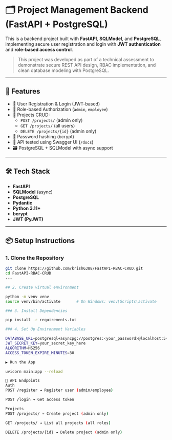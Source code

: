 # 🗂️ Project Management Backend (FastAPI + PostgreSQL)

This is a backend project built with **FastAPI**, **SQLModel**, and **PostgreSQL**, implementing secure user registration and login with **JWT authentication** and **role-based access control**.

> This project was developed as part of a technical assessment to demonstrate secure REST API design, RBAC implementation, and clean database modeling with PostgreSQL.

---

## 🚀 Features

- 🔐 User Registration & Login (JWT-based)
- 🧾 Role-based Authorization (`admin`, `employee`)
- 🧰 Projects CRUD:
  - `POST /projects/` (admin only)
  - `GET /projects/` (all users)
  - `DELETE /projects/{id}` (admin only)
- 🧼 Password hashing (bcrypt)
- 🧪 API tested using Swagger UI (`/docs`)
- 🗃️ PostgreSQL + SQLModel with async support

---

## 🛠️ Tech Stack

- **FastAPI**
- **SQLModel** (async)
- **PostgreSQL**
- **Pydantic**
- **Python 3.11+**
- **bcrypt**
- **JWT (PyJWT)**

---

## 📦 Setup Instructions

### 1. Clone the Repository

```bash
git clone https://github.com/krish6388/FastAPI-RBAC-CRUD.git
cd FastAPI-RBAC-CRUD
---

## 2. Create virtual environment

python -m venv venv
source venv/bin/activate       # On Windows: venv\Scripts\activate

### 3. Install Dependencies

pip install -r requirements.txt

### 4. Set Up Environment Variables

DATABASE_URL=postgresql+asyncpg://postgres:<your_password>@localhost:5432/<your_db>
JWT_SECRET_KEY=your_secret_key_here
ALGORITHM=HS256
ACCESS_TOKEN_EXPIRE_MINUTES=30

▶️ Run the App

uvicorn main:app --reload

🧪 API Endpoints
Auth
POST /register → Register user (admin/employee)

POST /login → Get access token

Projects
POST /projects/ → Create project (admin only)

GET /projects/ → List all projects (all roles)

DELETE /projects/{id} → Delete project (admin only)

